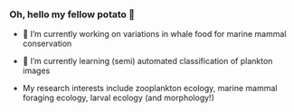 ### Oh, hello my fellow potato 👋

- 🔭 I’m currently working on variations in whale food for marine mammal conservation

- 🌱 I’m currently learning (semi) automated classification of plankton images

- My research interests include zooplankton ecology, marine mammal foraging ecology, larval ecology (and morphology!) 
